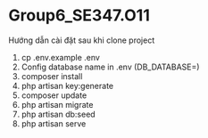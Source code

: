 # Group6_SE347.O11

Hướng dẫn cài đặt sau khi clone project

1. cp .env.example .env
2. Config database name in .env (DB_DATABASE=)
3. composer install
4. php artisan key:generate
5. composer update
6. php artisan migrate
7. php artisan db:seed
8. php artisan serve
